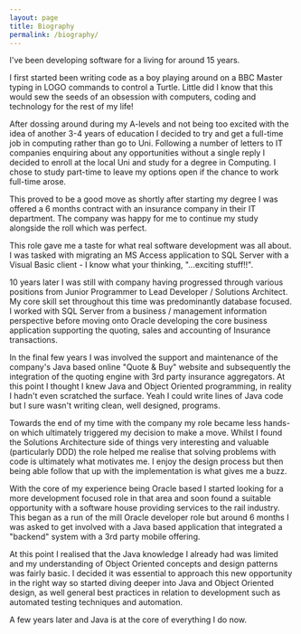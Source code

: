 ```yaml
---
layout: page
title: Biography
permalink: /biography/
---
```


I've been developing software for a living for around 15 years.

I first started been writing code as a boy playing around on a BBC Master typing in LOGO commands to control a Turtle. Little did I know that this would sew the seeds of an obsession with computers, coding and technology for the rest of my life!

After dossing around during my A-levels and not being too excited with the idea of another 3-4 years of education I decided to try and get a full-time job in computing rather than go to Uni. Following a number of letters to IT companies enquiring about any opportunities without a single reply I decided to enroll at the local Uni and study for a degree in Computing. I chose to study part-time to leave my options open if the chance to work full-time arose.

This proved to be a good move as shortly after starting my degree I was offered a 6 months contract with an insurance company in their IT department. The company was happy for me to continue my study alongside the roll which was perfect.

This role gave me a taste for what real software development was all about. I was tasked with migrating an MS Access application to SQL Server with a Visual Basic client - I know what your thinking, "...exciting stuff!!".

10 years later I was still with company having progressed through various positions from Junior Programmer to Lead Developer / Solutions Architect. My core skill set throughout this time was predominantly database focused. I worked with SQL Server from a business / management information perspective before moving onto Oracle developing the core business application supporting the quoting, sales and accounting of Insurance transactions.

In the final few years I was involved the support and maintenance of the company's Java based online "Quote & Buy" website and subsequently the integration of the quoting engine with 3rd party insurance aggregators. At this point I thought I knew Java and Object Oriented programming, in reality I hadn't even scratched the surface. Yeah I could write lines of Java code but I sure wasn't writing clean, well designed, programs.

Towards the end of my time with the company my role became less hands-on which ultimately triggered my decision to make a move. Whilst I found the Solutions Architecture side of things very interesting and valuable (particularly DDD) the role helped me realise that solving problems with code is ultimately what motivates me. I enjoy the design process but then being able follow that up with the implementation is what gives me a buzz.

With the core of my experience being Oracle based I started looking for a more development focused role in that area and soon found a suitable opportunity with a software house providing services to the rail industry. This began as a run of the mill Oracle developer role but around 6 months I was asked to get involved with a Java based application that integrated a "backend" system with a 3rd party mobile offering.

At this point I realised that the Java knowledge I already had was limited and my understanding of Object Oriented concepts and design patterns was fairly basic. I decided it was essential to approach this new opportunity in the right way so started diving deeper into Java and Object Oriented design, as well general best practices in relation to development such as automated testing techniques and automation.

A few years later and Java is at the core of everything I do now.
